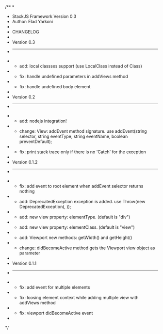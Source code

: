 /**
*
*	StackJS Framework Version 0.3
*	Author: Elad Yarkoni
*
*	CHANGELOG
*
*	Version 0.3
*	-------------
*	- add: local classses support (use LocalClass instead of Class)
*	- fix: handle undefined parameters in addViews method
*	- fix: handle undefined body element
*
*	Version 0.2
*	-------------
*	- add: nodejs integration!
*	- change: View: addEvent method signature. use addEvent(string selector, string eventType, string eventName, boolean preventDefault);
*	- fix: print stack trace only if there is no 'Catch' for the exception
*
*	Version 0.1.2
*	-------------
*	- fix: add event to root element when addEvent selector returns nothing
*	- add: DeprecatedException exception is added. use Throw(new DeprecatedException(<old method>, <new method>));
*	- add: new view property: elementType. (default is "div")
*	- add: new view property: elementClass. (default is "view")
*	- add: Viewport new methods: getWidth() and getHeight()
*	- change: didBecomeActive method gets the Viewport view object as parameter
*
*	Version 0.1.1
*	-------------
*	- fix: add event for multiple elements
*	- fix: loosing element context while adding multiple view with addViews method
*	- fix: viewport didBecomeActive event
*
*/